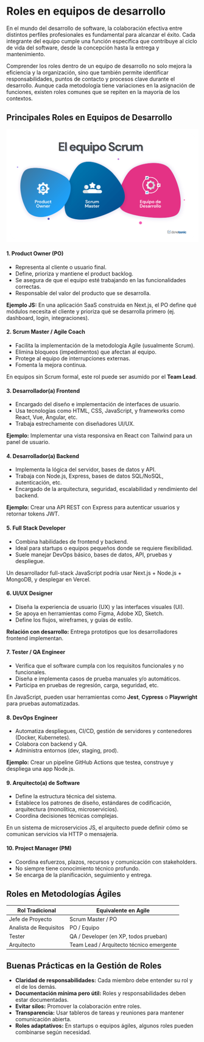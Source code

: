 # **Roles en equipos de desarrollo**

En el mundo del desarrollo de software, la colaboración efectiva entre distintos perfiles profesionales es fundamental para alcanzar el éxito. Cada integrante del equipo cumple una función específica que contribuye al ciclo de vida del software, desde la concepción hasta la entrega y mantenimiento.

Comprender los roles dentro de un equipo de desarrollo no solo mejora la eficiencia y la organización, sino que también permite identificar responsabilidades, puntos de contacto y procesos clave durante el desarrollo. Aunque cada metodología tiene variaciones en la asignación de funciones, existen roles comunes que se repiten en la mayoría de los contextos.



## Principales Roles en Equipos de Desarrollo

![Roles SCRUM | 720](./imagenes/roles_en_equipo_de_desarrollo.png)

#### 1. Product Owner (PO)

- Representa al cliente o usuario final.
- Define, prioriza y mantiene el product backlog.
- Se asegura de que el equipo esté trabajando en las funcionalidades correctas.
- Responsable del valor del producto que se desarrolla.

**Ejemplo JS:** En una aplicación SaaS construida en Next.js, el PO define qué módulos necesita el cliente y prioriza qué se desarrolla primero (ej. dashboard, login, integraciones).


#### 2. Scrum Master / Agile Coach

- Facilita la implementación de la metodología Agile (usualmente Scrum). 
- Elimina bloqueos (impedimentos) que afectan al equipo.
- Protege al equipo de interrupciones externas.
- Fomenta la mejora continua.

En equipos sin Scrum formal, este rol puede ser asumido por el **Team Lead**.


#### 3. Desarrollador(a) Frontend

- Encargado del diseño e implementación de interfaces de usuario. 
- Usa tecnologías como HTML, CSS, JavaScript, y frameworks como React, Vue, Angular, etc.
- Trabaja estrechamente con diseñadores UI/UX.

**Ejemplo:** Implementar una vista responsiva en React con Tailwind para un panel de usuario.


#### 4. Desarrollador(a) Backend

- Implementa la lógica del servidor, bases de datos y API. 
- Trabaja con Node.js, Express, bases de datos SQL/NoSQL, autenticación, etc.
- Encargado de la arquitectura, seguridad, escalabilidad y rendimiento del backend.

**Ejemplo:** Crear una API REST con Express para autenticar usuarios y retornar tokens JWT.


#### 5. Full Stack Developer

- Combina habilidades de frontend y backend.
- Ideal para startups o equipos pequeños donde se requiere flexibilidad.
- Suele manejar DevOps básico, bases de datos, API, pruebas y despliegue.

Un desarrollador full-stack JavaScript podría usar Next.js + Node.js + MongoDB, y desplegar en Vercel.


#### 6. UI/UX Designer

- Diseña la experiencia de usuario (UX) y las interfaces visuales (UI).
- Se apoya en herramientas como Figma, Adobe XD, Sketch.
- Define los flujos, wireframes, y guías de estilo.

**Relación con desarrollo:** Entrega prototipos que los desarrolladores frontend implementan.


#### 7. Tester / QA Engineer

- Verifica que el software cumpla con los requisitos funcionales y no funcionales.
- Diseña e implementa casos de prueba manuales y/o automáticos.
- Participa en pruebas de regresión, carga, seguridad, etc.

En JavaScript, pueden usar herramientas como **Jest**, **Cypress** o **Playwright** para pruebas automatizadas.


#### 8. DevOps Engineer

- Automatiza despliegues, CI/CD, gestión de servidores y contenedores (Docker, Kubernetes).
- Colabora con backend y QA.
- Administra entornos (dev, staging, prod).

**Ejemplo:** Crear un pipeline GitHub Actions que testea, construye y despliega una app Node.js.


#### 9. Arquitecto(a) de Software

- Define la estructura técnica del sistema.
- Establece los patrones de diseño, estándares de codificación, arquitectura (monolítica, microservicios).
- Coordina decisiones técnicas complejas.

En un sistema de microservicios JS, el arquitecto puede definir cómo se comunican servicios vía HTTP o mensajería.


#### 10. Project Manager (PM)

- Coordina esfuerzos, plazos, recursos y comunicación con stakeholders.
- No siempre tiene conocimiento técnico profundo.
- Se encarga de la planificación, seguimiento y entrega.



## Roles en Metodologías Ágiles

|Rol Tradicional|Equivalente en Agile|
|---|---|
|Jefe de Proyecto|Scrum Master / PO|
|Analista de Requisitos|PO / Equipo|
|Tester|QA / Developer (en XP, todos prueban)|
|Arquitecto|Team Lead / Arquitecto técnico emergente|



## Buenas Prácticas en la Gestión de Roles

- **Claridad de responsabilidades:** Cada miembro debe entender su rol y el de los demás.
- **Documentación mínima pero útil:** Roles y responsabilidades deben estar documentadas.
- **Evitar silos:** Promover la colaboración entre roles.
- **Transparencia:** Usar tableros de tareas y reuniones para mantener comunicación abierta.
- **Roles adaptativos:** En startups o equipos ágiles, algunos roles pueden combinarse según necesidad.